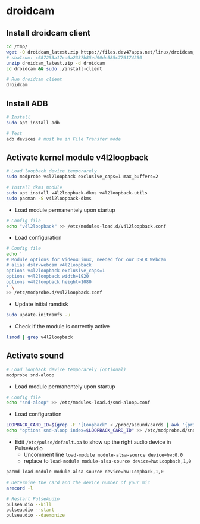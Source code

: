 # droidcam

## Install droidcam client

```sh
cd /tmp/
wget -O droidcam_latest.zip https://files.dev47apps.net/linux/droidcam_1.7.1.zip
# sha1sum: c687253a17ca6a2337b85ed90de585c776174250
unzip droidcam_latest.zip -d droidcam
cd droidcam && sudo ./install-client
```

```sh
# Run droidcam client
droidcam
```

## Install ADB

```sh
# Install
sudo apt install adb

# Test
adb devices # must be in File Transfer mode
```

## Activate kernel module v4l2loopback

```sh
# Load loopback device temporarely
sudo modprobe v4l2loopback exclusive_caps=1 max_buffers=2

# Install dkms module
sudo apt install v4l2loopback-dkms v4l2loopback-utils
sudo pacman -S v4l2loopback-dkms
```

- Load module permanentely upon startup

```sh
# Config file
echo "v4l2loopback" >> /etc/modules-load.d/v4l2loopback.conf
```

- Load configuration

```sh
# Config file
echo '
# Module options for Video4Linux, needed for our DSLR Webcam
# alias dslr-webcam v4l2loopback
options v4l2loopback exclusive_caps=1
options v4l2loopback width=1920
options v4l2loopback height=1080
' \
>> /etc/modprobe.d/v4l2loopback.conf
```

- Update initial ramdisk

```sh
sudo update-initramfs -u
```

- Check if the module is correctly active

```sh
lsmod | grep v4l2loopback
```

## Activate sound

```sh
# Load loopback device temporarely (optional)
modprobe snd-aloop
```

- Load module permanentely upon startup

```sh
# Config file
echo "snd-aloop" >> /etc/modules-load.d/snd-aloop.conf
```

- Load configuration

```sh
LOOPBACK_CARD_ID=$(grep -F "[Loopback" < /proc/asound/cards | awk '{print $1}')
echo "options snd-aloop index=$LOOPBACK_CARD_ID" >> /etc/modprobe.d/snd-aloop.conf # Config file
```

- Edit `/etc/pulse/default.pa` to show up the right audio device in PulseAudio
  - Uncomment line `load-module module-alsa-source device=hw:0,0`
  - replace to `load-module module-alsa-source device=hw:Loopback,1,0`

```sh
pacmd load-module module-alsa-source device=hw:Loopback,1,0
```

```sh
# Determine the card and the device number of your mic
arecord -l

# Restart PulseAudio
pulseaudio --kill
pulseaudio --start
pulseaudio --daemonize
```
